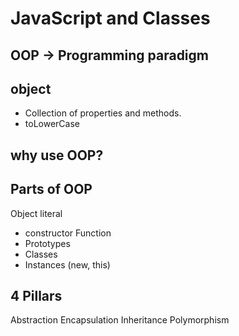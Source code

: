 # JavaScript and Classes

## OOP -> Programming paradigm

## object
- Collection of properties and methods.
- toLowerCase

## why use OOP?

## Parts of OOP
 Object literal

- constructor Function
- Prototypes
- Classes
- Instances (new, this)

## 4 Pillars
Abstraction
Encapsulation
Inheritance
Polymorphism
